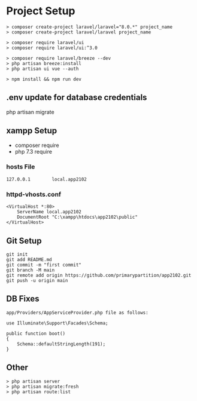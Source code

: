 # Project Setup

```
> composer create-project laravel/laravel="8.0.*" project_name
> composer create-project laravel/laravel project_name
```

```
> composer require laravel/ui
> composer require laravel/ui:^3.0
```

```
> composer require laravel/breeze --dev
> php artisan breeze:install
> php artisan ui vue --auth
```

```
> npm install && npm run dev
```


## .env update for database credentials

php artisan migrate


## xampp Setup 

- composer require
- php 7.3 require


### hosts File

```
127.0.0.1        local.app2102
```


### httpd-vhosts.conf

```
<VirtualHost *:80>   
	ServerName local.app2102
	DocumentRoot "C:\xampp\htdocs\app2102\public" 
</VirtualHost>
```


## Git Setup

```
git init
git add README.md
git commit -m "first commit"
git branch -M main
git remote add origin https://github.com/primarypartition/app2102.git
git push -u origin main
```


## DB Fixes

```
app/Providers/AppServiceProvider.php file as follows:

use Illuminate\Support\Facades\Schema;

public function boot() 
{
    Schema::defaultStringLength(191); 
}
```


## Other

```
> php artisan server
> php artisan migrate:fresh
> php artisan route:list
```
